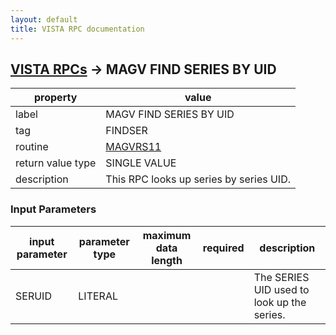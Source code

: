 ```yaml
---
layout: default
title: VISTA RPC documentation
---
```




## [VISTA RPCs](TableOfContent.md) &#8594; MAGV FIND SERIES BY UID 

 property | value 
--- | --- 
 label | MAGV FIND SERIES BY UID
 tag | FINDSER
 routine | [MAGVRS11](http://code.osehra.org/dox/Routine_MAGVRS11_source.html)
 return value type | SINGLE VALUE
 description | This RPC looks up series by series UID.

### Input Parameters

| input parameter | parameter type | maximum data length | required | description | 
| --- | --- | --- | --- | --- | 
| SERUID | LITERAL |  |  | The SERIES UID used to look up the series. | 